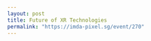 ```yaml
---
layout: post
title: Future of XR Technologies
permalink: "https://imda-pixel.sg/event/270"
---
```

